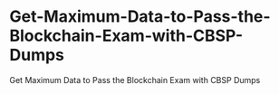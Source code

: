 # Get-Maximum-Data-to-Pass-the-Blockchain-Exam-with-CBSP-Dumps
Get Maximum Data to Pass the Blockchain Exam with CBSP Dumps
